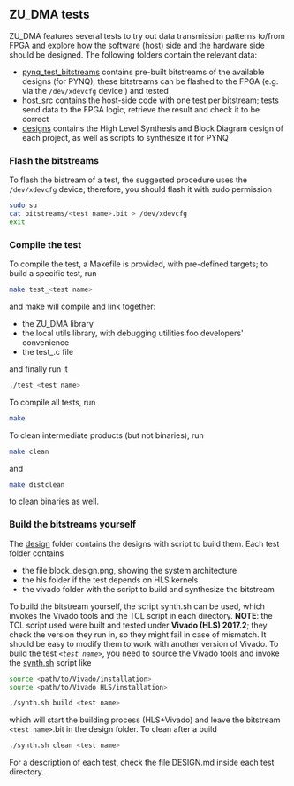 ## ZU_DMA tests

ZU_DMA features several tests to try out data transmission patterns to/from FPGA and explore how the software (host) side and the hardware side should be designed. The following folders contain the relevant data:
* [pynq_test_bitstreams](./pynq_test_bitstreams) contains pre-built bitstreams of the available designs (for PYNQ); these bitstreams can be flashed to the FPGA (e.g. via the `/dev/xdevcfg` device ) and tested
* [host_src](./host_src) contains the host-side code with one test per bitstream; tests send data to the FPGA logic, retrieve the result and check it to be correct
* [designs](./designs) contains the High Level Synthesis and Block Diagram design of each project, as well as scripts to synthesize it for PYNQ

### Flash the bitstreams

To flash the bistream of a test, the suggested procedure uses the `/dev/xdevcfg` device; therefore, you should flash it with sudo permission
```bash
sudo su
cat bitstreams/<test name>.bit > /dev/xdevcfg
exit
```

### Compile the test

To compile the test, a Makefile is provided, with pre-defined targets; to build a specific test, run
```bash
make test_<test name>
````
and make will compile and link together:

* the ZU_DMA library
* the local utils library, with debugging utilities foo developers' convenience
* the test_<test name>.c file

and finally run it
```bash
./test_<test name>
```
To compile all tests, run
```bash
make
```
To clean intermediate products (but not binaries), run
```bash
make clean
```
and
```bash
make distclean
````
to clean binaries as well.

### Build the bitstreams yourself

The [design](./design) folder contains the designs with script to build them. Each test folder contains

* the file block_design.png, showing the system architecture
* the hls folder if the test depends on HLS kernels
* the vivado folder with the script to build and synthesize the bitstream

To build the bitstream yourself, the script synth.sh can be used, which invokes the Vivado tools and the TCL script in each directory.
__NOTE__: the TCL script used were built and tested under __Vivado (HLS) 2017.2__; they check the version they run in, so they might fail in case of mismatch. It should be easy to modify them to work with another version of Vivado.
To build the test *`<test name>`*, you need to source the Vivado tools and invoke the [synth.sh](./designs/synth.sh) script like
```bash
source <path/to/Vivado/installation>
source <path/to/Vivado HLS/installation>

./synth.sh build <test name>
```
which will start the building process (HLS+Vivado) and leave the bitstream `<test name>`.bit in the design folder.
To clean after a build
```bash
./synth.sh clean <test name>
```
For a description of each test, check the file DESIGN.md inside each test directory.
